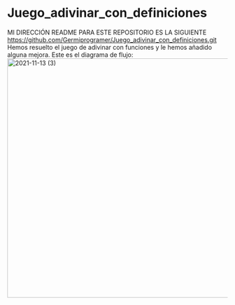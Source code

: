 # Juego_adivinar_con_definiciones
MI DIRECCIÓN README PARA ESTE REPOSITORIO ES LA SIGUIENTE https://github.com/Germiprogramer/Juego_adivinar_con_definiciones.git
Hemos resuelto el juego de adivinar con funciones y le hemos añadido alguna mejora. Este es el diagrama de flujo:
<img width="546" alt="2021-11-13 (3)" src="https://user-images.githubusercontent.com/91720991/141654439-81cce759-1d73-4cd7-b20a-6e4528d7749e.png">
